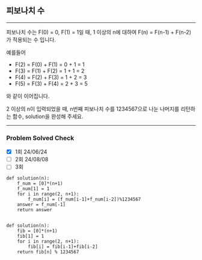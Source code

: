 ## 피보나치 수

---

피보나치 수는 F(0) = 0, F(1) = 1일 때, 1 이상의 n에 대하여 F(n) = F(n-1) + F(n-2) 가 적용되는 수 입니다.

예를들어

- F(2) = F(0) + F(1) = 0 + 1 = 1
- F(3) = F(1) + F(2) = 1 + 1 = 2
- F(4) = F(2) + F(3) = 1 + 2 = 3
- F(5) = F(3) + F(4) = 2 + 3 = 5

와 같이 이어집니다.

2 이상의 n이 입력되었을 때, 
n번째 피보나치 수를 1234567으로 나눈 나머지를 리턴하는 함수, solution을 완성해 주세요.

---
### Problem Solved Check
- [x] 1회 24/06/24
- [ ] 2회 24/08/08
- [ ] 3회
~~~
def solution(n):
    f_num = [0]*(n+1)
    f_num[1] = 1
    for i in range(2, n+1):
        f_num[i] = (f_num[i-1]+f_num[i-2])%1234567
    answer = f_num[-1]
    return answer
    
~~~
~~~
def solution(n):
    fib = [0]*(n+1)
    fib[1] = 1
    for i in range(2, n+1):
        fib[i] = fib[i-1]+fib[i-2]
    return fib[n] % 1234567

~~~